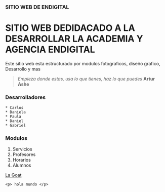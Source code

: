 ### SITIO WEB DE ENDIGITAL
# SITIO WEB DEDIDACADO A LA DESARROLLAR LA ACADEMIA Y AGENCIA ENDIGITAL

Este sitio web esta estructurado por modulos fotograficos, diseño grafico, Desarrollo y mas

> *Empieza donde estas, usa lo que tienes, haz lo que puedes* **Artur Ashe**

### Desarrolladores
    * Carlos
    * Daniela
    * Paula
    * Daniel
    * Gabriel

### Modulos
1.  Servicios
1.  Profesores
1.  Horarios
1.  Alumnos  

[La Goat](https://twitch.tv/feirlygab/)

`<p> hola mundo </p>`